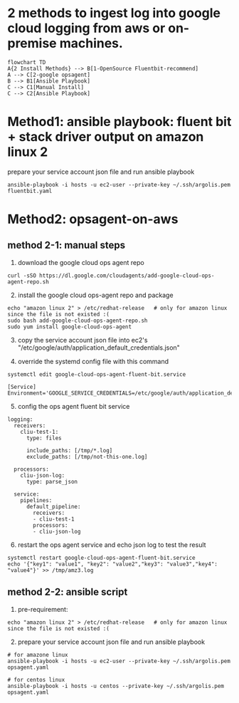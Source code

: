 # 2 methods to ingest log into google cloud logging from aws or on-premise machines.

```mermaid
flowchart TD
A{2 Install Methods} --> B[1-OpenSource Fluentbit-recommend] 
A --> C[2-google opsagent]
B --> B1[Ansible Playbook]
C --> C1[Manual Install]
C --> C2[Ansible Playbook]
```


# Method1: ansible playbook: fluent bit + stack driver output on amazon linux 2

prepare your service account json file and run ansible playbook

```
ansible-playbook -i hosts -u ec2-user --private-key ~/.ssh/argolis.pem  fluentbit.yaml
```


# Method2: opsagent-on-aws

## method 2-1: manual steps

1. download the google cloud ops agent repo
```
curl -sSO https://dl.google.com/cloudagents/add-google-cloud-ops-agent-repo.sh
```

2. install the google cloud ops-agent repo and package
```
echo "amazon linux 2" > /etc/redhat-release   # only for amazon linux since the file is not existed :(
sudo bash add-google-cloud-ops-agent-repo.sh
sudo yum install google-cloud-ops-agent
```

3. copy the service account json file into ec2's "/etc/google/auth/application_default_credentials.json"

4. override the systemd config file with this command
```
systemctl edit google-cloud-ops-agent-fluent-bit.service
```

```
[Service]
Environment='GOOGLE_SERVICE_CREDENTIALS=/etc/google/auth/application_default_credentials.json'
```

5. config the ops agent fluent bit service
```
logging:
  receivers:
    cliu-test-1:
      type: files

      include_paths: [/tmp/*.log]
      exclude_paths: [/tmp/not-this-one.log]

  processors:
    cliu-json-log:
      type: parse_json

  service:
    pipelines:
      default_pipeline:
        receivers:
        - cliu-test-1
        processors:
        - cliu-json-log
```


6. restart the ops agent service and echo json log to test the result
```
systemctl restart google-cloud-ops-agent-fluent-bit.service
echo '{"key1": "value1", "key2": "value2","key3": "value3","key4": "value4"}' >> /tmp/amz3.log
```


## method 2-2: ansible script

1. pre-requirement:   
```
echo "amazon linux 2" > /etc/redhat-release   # only for amazon linux since the file is not existed :(
```

2. prepare your service account json file and run ansible playbook
```
# for amazone linux
ansible-playbook -i hosts -u ec2-user --private-key ~/.ssh/argolis.pem  opsagent.yaml

# for centos linux
ansible-playbook -i hosts -u centos --private-key ~/.ssh/argolis.pem  opsagent.yaml
```